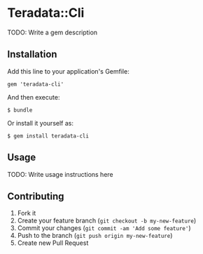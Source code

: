 # Teradata::Cli

TODO: Write a gem description

## Installation

Add this line to your application's Gemfile:

    gem 'teradata-cli'

And then execute:

    $ bundle

Or install it yourself as:

    $ gem install teradata-cli

## Usage

TODO: Write usage instructions here

## Contributing

1. Fork it
2. Create your feature branch (`git checkout -b my-new-feature`)
3. Commit your changes (`git commit -am 'Add some feature'`)
4. Push to the branch (`git push origin my-new-feature`)
5. Create new Pull Request
